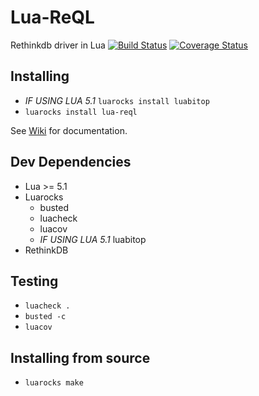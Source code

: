 # Lua-ReQL

Rethinkdb driver in Lua
[![Build Status](https://travis-ci.org/grandquista/Lua-ReQL.svg?branch=master)](https://travis-ci.org/grandquista/Lua-ReQL)
[![Coverage Status](https://coveralls.io/repos/github/grandquista/Lua-ReQL/badge.svg?branch=master)](https://coveralls.io/github/grandquista/Lua-ReQL?branch=master)

## Installing
- _IF USING LUA 5.1_ `luarocks install luabitop`
- `luarocks install lua-reql`

See [Wiki](https://github.com/grandquista/Lua-ReQL/wiki) for documentation.

## Dev Dependencies
- Lua >= 5.1
- Luarocks
  - busted
  - luacheck
  - luacov
  - _IF USING LUA 5.1_ luabitop
- RethinkDB

## Testing
- `luacheck .`
- `busted -c`
- `luacov`

## Installing from source
- `luarocks make`
